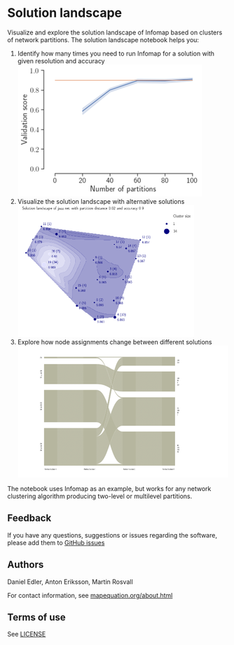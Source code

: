 Solution landscape
==================

Visualize and explore the solution landscape of Infomap based on clusters of network partitions. The solution landscape notebook helps you:

1. Identify how many times you need to run Infomap for a solution with given resolution and accuracy
    <img height="300" alt="Validation score" src="images/validation_score.png"> 
2. Visualize the solution landscape with alternative solutions
    <img height="300" alt="Solution landscape" src="images/solution_landscape.png"> 
3. Explore how node assignments change between different solutions
    <img height="300" alt="Alluvial diagram" src="images/alluvial_diagram.png"> 
    
The notebook uses Infomap as an example, but works for any network clustering algorithm producing two-level or multilevel partitions. 

Feedback
--------

If you have any questions, suggestions or issues regarding the software,
please add them to [GitHub issues](https://github.com/mapequation/solution-landscape/issues)

Authors
-------

Daniel Edler, Anton Eriksson, Martin Rosvall

For contact information, see [mapequation.org/about.html](https://www.mapequation.org/about.html)

Terms of use
------------

See [LICENSE](LICENSE)
